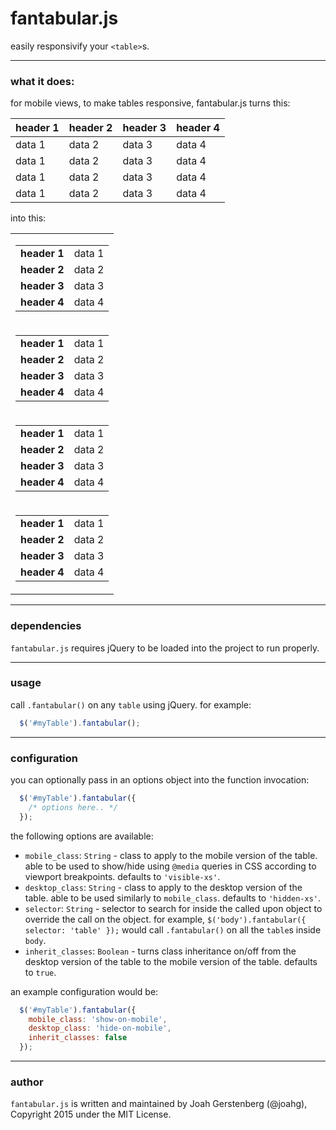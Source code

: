# fantabular.js

easily responsivify your `<table>`s.

---

### what it does:

for mobile views, to make tables responsive, fantabular.js turns this:

<table>
  <thead>
    <tr>
      <th>
        header 1
      </th>
      <th>
        header 2
      </th>
      <th>
        header 3
      </th>
      <th>
        header 4
      </th>
    </tr>
  </thead>
  <tbody>
    <tr>
      <td>
        data 1
      </td>
      <td>
        data 2
      </td>
      <td>
        data 3
      </td>
      <td>
        data 4
      </td>
    </tr>
    <tr>
      <td>
        data 1
      </td>
      <td>
        data 2
      </td>
      <td>
        data 3
      </td>
      <td>
        data 4
      </td>
    </tr>
    <tr>
      <td>
        data 1
      </td>
      <td>
        data 2
      </td>
      <td>
        data 3
      </td>
      <td>
        data 4
      </td>
    </tr>
    <tr>
      <td>
        data 1
      </td>
      <td>
        data 2
      </td>
      <td>
        data 3
      </td>
      <td>
        data 4
      </td>
    </tr>
  </tbody>
</table>

into this:

<table>
  <tbody>
    <tr>
      <td>
        <table>
          <tbody>
            <tr>
              <td class="header">
                <strong>header 1</strong>
              </td>
              <td>
                data 1
              </td>
            </tr>
            <tr>
              <td class="header">
                <strong>header 2</strong>
              </td>
              <td>
                data 2
              </td>
            </tr>
            <tr>
              <td class="header">
                <strong>header 3</strong>
              </td>
              <td>
                data 3
              </td>
            </tr>
            <tr>
              <td class="header">
                <strong>header 4</strong>
              </td>
              <td>
                data 4
              </td>
            </tr>
          </tbody>
        </table>
      </td>
    </tr>
    <tr>
      <td>
        <table>
          <tbody>
            <tr>
              <td class="header">
                <strong>header 1</strong>
              </td>
              <td>
                data 1
              </td>
            </tr>
            <tr>
              <td class="header">
                <strong>header 2</strong>
              </td>
              <td>
                data 2
              </td>
            </tr>
            <tr>
              <td class="header">
                <strong>header 3</strong>
              </td>
              <td>
                data 3
              </td>
            </tr>
            <tr>
              <td class="header">
                <strong>header 4</strong>
              </td>
              <td>
                data 4
              </td>
            </tr>
          </tbody>
        </table>
      </td>
    </tr>
    <tr>
      <td>
        <table>
          <tbody>
            <tr>
              <td class="header">
                <strong>header 1</strong>
              </td>
              <td>
                data 1
              </td>
            </tr>
            <tr>
              <td class="header">
                <strong>header 2</strong>
              </td>
              <td>
                data 2
              </td>
            </tr>
            <tr>
              <td class="header">
                <strong>header 3</strong>
              </td>
              <td>
                data 3
              </td>
            </tr>
            <tr>
              <td class="header">
                <strong>header 4</strong>
              </td>
              <td>
                data 4
              </td>
            </tr>
          </tbody>
        </table>
      </td>
    </tr>
    <tr>
      <td>
        <table>
          <tbody>
            <tr>
              <td class="header">
                <strong>header 1</strong>
              </td>
              <td>
                data 1
              </td>
            </tr>
            <tr>
              <td class="header">
                <strong>header 2</strong>
              </td>
              <td>
                data 2
              </td>
            </tr>
            <tr>
              <td class="header">
                <strong>header 3</strong>
              </td>
              <td>
                data 3
              </td>
            </tr>
            <tr>
              <td class="header">
                <strong>header 4</strong>
              </td>
              <td>
                data 4
              </td>
            </tr>
          </tbody>
        </table>
      </td>
    </tr>
  </tbody>
</table>

---

### dependencies

`fantabular.js` requires jQuery to be loaded into the project to run properly.

---

### usage

call `.fantabular()` on any `table` using jQuery. for example:

```javascript
  $('#myTable').fantabular();
```

---

### configuration

you can optionally pass in an options object into the function invocation:

```javascript
  $('#myTable').fantabular({
    /* options here.. */
  });
```

the following options are available:

  -  `mobile_class`: `String` - class to apply to the mobile version of the table. able to be used to show/hide using `@media` queries in CSS according to viewport breakpoints. defaults to `'visible-xs'`.
  -  `desktop_class`: `String` - class to apply to the desktop version of the table. able to be used similarly to `mobile_class`. defaults to `'hidden-xs'`.
  -  `selector`: `String` - selector to search for inside the called upon object to override the call on the object. for example,  `$('body').fantabular({ selector: 'table' });` would call `.fantabular()` on all the `table`s inside `body`.
  -  `inherit_classes`: `Boolean` - turns class inheritance on/off from the desktop version of the table to the mobile version of the table. defaults to `true`.

an example configuration would be:

```javascript
  $('#myTable').fantabular({
    mobile_class: 'show-on-mobile',
    desktop_class: 'hide-on-mobile',
    inherit_classes: false
  });
```

---

### author

`fantabular.js` is written and maintained by Joah Gerstenberg (@joahg), Copyright 2015 under the MIT License.
